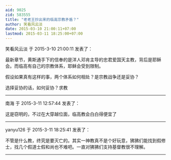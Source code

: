 ```yaml
---
aid: 9025
zid: 583555
title: "老老王抄出来的临高宗教矛盾？"
author: 笑看风云淡
date: 2015-03-10 21:00:11+07:00
lastmod: 2015-03-11 18:25:00+07:00
---
```


笑看风云淡 于 2015-3-10 21:00:11 发表了：

最新章节，黄斯通手下的信奉的是洋人邓肯主导的忠君爱国天主教，背后是耶稣会。而临高有自己的宗教体系，耶稣会受到限制。

假设如果真有这样的事，两个体系如何相处？是宗教战争还是妥协？

选择妥协的话，如何妥协？求教

---

南海 于 2015-3-11 12:57:44 发表了：

这是窃明的，不过在大穿越位面，临高教会白白得便宜了

---

yanyu126 于 2015-3-11 18:25:41 发表了：

不管是什么教，终究是要灭亡的。其实一神教真不是个好玩意，狒狒们能找到假修士，找几个假道士假和尚也不难吧。一直对狒狒们支持基督教很不理解。

---
